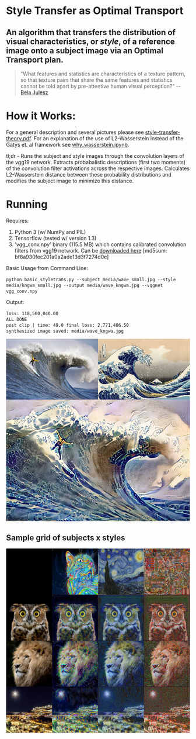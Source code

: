 # Style Transfer as Optimal Transport 

## An algorithm that transfers the distribution of visual characteristics, or *style*, of a reference image onto a subject image via an Optimal Transport plan. 

>"What features and statistics are characteristics of a texture pattern, so that texture pairs that share the same features and statistics cannot be told apart by pre-attentive human visual perception?” -- [Bela Julesz](https://en.wikipedia.org/wiki/B%C3%A9la_Julesz)


# How it Works:

For a general description and several pictures please see [style-transfer-theory.pdf](style-transfer-theory.pdf). For an explanation of the use of L2-Wasserstein instead of the Gatys et. al framework see [why_wasserstein.ipynb](why_wasserstein.ipynb). 


tl;dr - Runs the subject and style images through the convolution layers of the vgg19 network. Extracts probabalistic descriptions (first two moments) of the convolution filter activations across the respective images. Calculates L2-Wasserstein distance between these probability distributions and modifies the subject image to minimize this distance.  



# Running

Requires:
 1. Python 3 (w/ NumPy and PIL)
 2. Tensorflow (tested w/ version 1.3)
 3. 'vgg_conv.npy' binary (115.5 MB) which contains calibrated convolution filters from vgg19 network. Can be [downloaded here](https://app.box.com/v/vgg19-conv-npy) [md5sum: bf8a930fec201a0a2ade13d3f7274d0e]

Basic Usage from Command Line:

```
python basic_styletrans.py --subject media/wave_small.jpg --style media/kngwa_small.jpg --output media/wave_kngwa.jpg --vggnet vgg_conv.npy
```
Output:
```
loss: 118,500,040.00
ALL DONE 
post clip | time: 49.0 final loss: 2,771,486.50
synthesized image saved: media/wave_kngwa.jpg
```

![input-content](media/wave_kngwa_frame.jpg)


## Sample grid of subjects x styles
![input-content](media/medium_panel.jpg)
